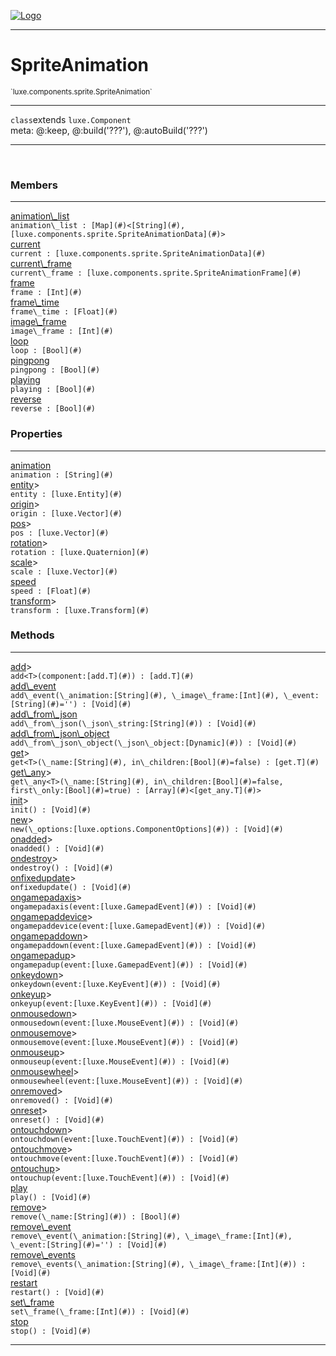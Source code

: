 
[![Logo](../../../../images/logo.png)](../../../../api/index.html)

---



<h1>SpriteAnimation</h1>
<small>`luxe.components.sprite.SpriteAnimation`</small>



---

`class`extends <code><span>luxe.Component</span></code>
<span class="meta">
<br/>meta: @:keep, @:build(&#x27;???&#x27;), @:autoBuild(&#x27;???&#x27;)
</span>


---


&nbsp;
&nbsp;






<h3>Members</h3> <hr/><span class="member apipage">
                <a name="animation_list"><a class="lift" href="#animation_list">animation\_list</a></a><div class="clear"></div>
                <code class="signature apipage">animation\_list : [Map](#)&lt;[String](#), [luxe.components.sprite.SpriteAnimationData](#)&gt;</code><br/></span>
            <span class="small_desc_flat"></span><span class="member apipage">
                <a name="current"><a class="lift" href="#current">current</a></a><div class="clear"></div>
                <code class="signature apipage">current : [luxe.components.sprite.SpriteAnimationData](#)</code><br/></span>
            <span class="small_desc_flat"></span><span class="member apipage">
                <a name="current_frame"><a class="lift" href="#current_frame">current\_frame</a></a><div class="clear"></div>
                <code class="signature apipage">current\_frame : [luxe.components.sprite.SpriteAnimationFrame](#)</code><br/></span>
            <span class="small_desc_flat"></span><span class="member apipage">
                <a name="frame"><a class="lift" href="#frame">frame</a></a><div class="clear"></div>
                <code class="signature apipage">frame : [Int](#)</code><br/></span>
            <span class="small_desc_flat"></span><span class="member apipage">
                <a name="frame_time"><a class="lift" href="#frame_time">frame\_time</a></a><div class="clear"></div>
                <code class="signature apipage">frame\_time : [Float](#)</code><br/></span>
            <span class="small_desc_flat"></span><span class="member apipage">
                <a name="image_frame"><a class="lift" href="#image_frame">image\_frame</a></a><div class="clear"></div>
                <code class="signature apipage">image\_frame : [Int](#)</code><br/></span>
            <span class="small_desc_flat"></span><span class="member apipage">
                <a name="loop"><a class="lift" href="#loop">loop</a></a><div class="clear"></div>
                <code class="signature apipage">loop : [Bool](#)</code><br/></span>
            <span class="small_desc_flat"></span><span class="member apipage">
                <a name="pingpong"><a class="lift" href="#pingpong">pingpong</a></a><div class="clear"></div>
                <code class="signature apipage">pingpong : [Bool](#)</code><br/></span>
            <span class="small_desc_flat"></span><span class="member apipage">
                <a name="playing"><a class="lift" href="#playing">playing</a></a><div class="clear"></div>
                <code class="signature apipage">playing : [Bool](#)</code><br/></span>
            <span class="small_desc_flat"></span><span class="member apipage">
                <a name="reverse"><a class="lift" href="#reverse">reverse</a></a><div class="clear"></div>
                <code class="signature apipage">reverse : [Bool](#)</code><br/></span>
            <span class="small_desc_flat"></span>



<h3>Properties</h3> <hr/><span class="member apipage">
                <a name="animation"><a class="lift" href="#animation">animation</a></a><div class="clear"></div>
                <code class="signature apipage">animation : [String](#)</code><br/></span>
            <span class="small_desc_flat"></span><span class="member apipage">
                <a name="entity"><a class="lift" href="#entity">entity</a></a><a title="inherited from luxe.Component" class="tooltip inherited">&gt;</a><div class="clear"></div>
                <code class="signature apipage">entity : [luxe.Entity](#)</code><br/></span>
            <span class="small_desc_flat"></span><span class="member apipage">
                <a name="origin"><a class="lift" href="#origin">origin</a></a><a title="inherited from luxe.Component" class="tooltip inherited">&gt;</a><div class="clear"></div>
                <code class="signature apipage">origin : [luxe.Vector](#)</code><br/></span>
            <span class="small_desc_flat"></span><span class="member apipage">
                <a name="pos"><a class="lift" href="#pos">pos</a></a><a title="inherited from luxe.Component" class="tooltip inherited">&gt;</a><div class="clear"></div>
                <code class="signature apipage">pos : [luxe.Vector](#)</code><br/></span>
            <span class="small_desc_flat"></span><span class="member apipage">
                <a name="rotation"><a class="lift" href="#rotation">rotation</a></a><a title="inherited from luxe.Component" class="tooltip inherited">&gt;</a><div class="clear"></div>
                <code class="signature apipage">rotation : [luxe.Quaternion](#)</code><br/></span>
            <span class="small_desc_flat"></span><span class="member apipage">
                <a name="scale"><a class="lift" href="#scale">scale</a></a><a title="inherited from luxe.Component" class="tooltip inherited">&gt;</a><div class="clear"></div>
                <code class="signature apipage">scale : [luxe.Vector](#)</code><br/></span>
            <span class="small_desc_flat"></span><span class="member apipage">
                <a name="speed"><a class="lift" href="#speed">speed</a></a><div class="clear"></div>
                <code class="signature apipage">speed : [Float](#)</code><br/></span>
            <span class="small_desc_flat"></span><span class="member apipage">
                <a name="transform"><a class="lift" href="#transform">transform</a></a><a title="inherited from luxe.Component" class="tooltip inherited">&gt;</a><div class="clear"></div>
                <code class="signature apipage">transform : [luxe.Transform](#)</code><br/></span>
            <span class="small_desc_flat"></span>



<h3>Methods</h3> <hr/><span class="method apipage">
            <a name="add"><a class="lift" href="#add">add</a></a><a title="inherited from luxe.Component" class="tooltip inherited">&gt;</a><div class="clear"></div>
            <code class="signature apipage">add&lt;T&gt;(component:[add.T](#)<span></span>) : [add.T](#)</code><br/><span class="small_desc_flat"></span>
        </span>
    <span class="method apipage">
            <a name="add_event"><a class="lift" href="#add_event">add\_event</a></a><div class="clear"></div>
            <code class="signature apipage">add\_event(\_animation:[String](#)<span></span>, \_image\_frame:[Int](#)<span></span>, \_event:[String](#)<span>=&#x27;&#x27;</span>) : [Void](#)</code><br/><span class="small_desc_flat"></span>
        </span>
    <span class="method apipage">
            <a name="add_from_json"><a class="lift" href="#add_from_json">add\_from\_json</a></a><div class="clear"></div>
            <code class="signature apipage">add\_from\_json(\_json\_string:[String](#)<span></span>) : [Void](#)</code><br/><span class="small_desc_flat"></span>
        </span>
    <span class="method apipage">
            <a name="add_from_json_object"><a class="lift" href="#add_from_json_object">add\_from\_json\_object</a></a><div class="clear"></div>
            <code class="signature apipage">add\_from\_json\_object(\_json\_object:[Dynamic](#)<span></span>) : [Void](#)</code><br/><span class="small_desc_flat"></span>
        </span>
    <span class="method apipage">
            <a name="get"><a class="lift" href="#get">get</a></a><a title="inherited from luxe.Component" class="tooltip inherited">&gt;</a><div class="clear"></div>
            <code class="signature apipage">get&lt;T&gt;(\_name:[String](#)<span></span>, in\_children:[Bool](#)<span>=false</span>) : [get.T](#)</code><br/><span class="small_desc_flat"></span>
        </span>
    <span class="method apipage">
            <a name="get_any"><a class="lift" href="#get_any">get\_any</a></a><a title="inherited from luxe.Component" class="tooltip inherited">&gt;</a><div class="clear"></div>
            <code class="signature apipage">get\_any&lt;T&gt;(\_name:[String](#)<span></span>, in\_children:[Bool](#)<span>=false</span>, first\_only:[Bool](#)<span>=true</span>) : [Array](#)&lt;[get_any.T](#)&gt;</code><br/><span class="small_desc_flat"></span>
        </span>
    <span class="method apipage">
            <a name="init"><a class="lift" href="#init">init</a></a><a title="inherited from luxe.Component" class="tooltip inherited">&gt;</a><div class="clear"></div>
            <code class="signature apipage">init() : [Void](#)</code><br/><span class="small_desc_flat"></span>
        </span>
    <span class="method apipage">
            <a name="new"><a class="lift" href="#new">new</a></a><a title="inherited from luxe.Component" class="tooltip inherited">&gt;</a><div class="clear"></div>
            <code class="signature apipage">new(\_options:[luxe.options.ComponentOptions](#)<span></span>) : [Void](#)</code><br/><span class="small_desc_flat"></span>
        </span>
    <span class="method apipage">
            <a name="onadded"><a class="lift" href="#onadded">onadded</a></a><a title="inherited from luxe.Component" class="tooltip inherited">&gt;</a><div class="clear"></div>
            <code class="signature apipage">onadded() : [Void](#)</code><br/><span class="small_desc_flat"></span>
        </span>
    <span class="method apipage">
            <a name="ondestroy"><a class="lift" href="#ondestroy">ondestroy</a></a><a title="inherited from luxe.Component" class="tooltip inherited">&gt;</a><div class="clear"></div>
            <code class="signature apipage">ondestroy() : [Void](#)</code><br/><span class="small_desc_flat"></span>
        </span>
    <span class="method apipage">
            <a name="onfixedupdate"><a class="lift" href="#onfixedupdate">onfixedupdate</a></a><a title="inherited from luxe.Component" class="tooltip inherited">&gt;</a><div class="clear"></div>
            <code class="signature apipage">onfixedupdate() : [Void](#)</code><br/><span class="small_desc_flat"></span>
        </span>
    <span class="method apipage">
            <a name="ongamepadaxis"><a class="lift" href="#ongamepadaxis">ongamepadaxis</a></a><a title="inherited from luxe.Component" class="tooltip inherited">&gt;</a><div class="clear"></div>
            <code class="signature apipage">ongamepadaxis(event:[luxe.GamepadEvent](#)<span></span>) : [Void](#)</code><br/><span class="small_desc_flat"></span>
        </span>
    <span class="method apipage">
            <a name="ongamepaddevice"><a class="lift" href="#ongamepaddevice">ongamepaddevice</a></a><a title="inherited from luxe.Component" class="tooltip inherited">&gt;</a><div class="clear"></div>
            <code class="signature apipage">ongamepaddevice(event:[luxe.GamepadEvent](#)<span></span>) : [Void](#)</code><br/><span class="small_desc_flat"></span>
        </span>
    <span class="method apipage">
            <a name="ongamepaddown"><a class="lift" href="#ongamepaddown">ongamepaddown</a></a><a title="inherited from luxe.Component" class="tooltip inherited">&gt;</a><div class="clear"></div>
            <code class="signature apipage">ongamepaddown(event:[luxe.GamepadEvent](#)<span></span>) : [Void](#)</code><br/><span class="small_desc_flat"></span>
        </span>
    <span class="method apipage">
            <a name="ongamepadup"><a class="lift" href="#ongamepadup">ongamepadup</a></a><a title="inherited from luxe.Component" class="tooltip inherited">&gt;</a><div class="clear"></div>
            <code class="signature apipage">ongamepadup(event:[luxe.GamepadEvent](#)<span></span>) : [Void](#)</code><br/><span class="small_desc_flat"></span>
        </span>
    <span class="method apipage">
            <a name="onkeydown"><a class="lift" href="#onkeydown">onkeydown</a></a><a title="inherited from luxe.Component" class="tooltip inherited">&gt;</a><div class="clear"></div>
            <code class="signature apipage">onkeydown(event:[luxe.KeyEvent](#)<span></span>) : [Void](#)</code><br/><span class="small_desc_flat"></span>
        </span>
    <span class="method apipage">
            <a name="onkeyup"><a class="lift" href="#onkeyup">onkeyup</a></a><a title="inherited from luxe.Component" class="tooltip inherited">&gt;</a><div class="clear"></div>
            <code class="signature apipage">onkeyup(event:[luxe.KeyEvent](#)<span></span>) : [Void](#)</code><br/><span class="small_desc_flat"></span>
        </span>
    <span class="method apipage">
            <a name="onmousedown"><a class="lift" href="#onmousedown">onmousedown</a></a><a title="inherited from luxe.Component" class="tooltip inherited">&gt;</a><div class="clear"></div>
            <code class="signature apipage">onmousedown(event:[luxe.MouseEvent](#)<span></span>) : [Void](#)</code><br/><span class="small_desc_flat"></span>
        </span>
    <span class="method apipage">
            <a name="onmousemove"><a class="lift" href="#onmousemove">onmousemove</a></a><a title="inherited from luxe.Component" class="tooltip inherited">&gt;</a><div class="clear"></div>
            <code class="signature apipage">onmousemove(event:[luxe.MouseEvent](#)<span></span>) : [Void](#)</code><br/><span class="small_desc_flat"></span>
        </span>
    <span class="method apipage">
            <a name="onmouseup"><a class="lift" href="#onmouseup">onmouseup</a></a><a title="inherited from luxe.Component" class="tooltip inherited">&gt;</a><div class="clear"></div>
            <code class="signature apipage">onmouseup(event:[luxe.MouseEvent](#)<span></span>) : [Void](#)</code><br/><span class="small_desc_flat"></span>
        </span>
    <span class="method apipage">
            <a name="onmousewheel"><a class="lift" href="#onmousewheel">onmousewheel</a></a><a title="inherited from luxe.Component" class="tooltip inherited">&gt;</a><div class="clear"></div>
            <code class="signature apipage">onmousewheel(event:[luxe.MouseEvent](#)<span></span>) : [Void](#)</code><br/><span class="small_desc_flat"></span>
        </span>
    <span class="method apipage">
            <a name="onremoved"><a class="lift" href="#onremoved">onremoved</a></a><a title="inherited from luxe.Component" class="tooltip inherited">&gt;</a><div class="clear"></div>
            <code class="signature apipage">onremoved() : [Void](#)</code><br/><span class="small_desc_flat"></span>
        </span>
    <span class="method apipage">
            <a name="onreset"><a class="lift" href="#onreset">onreset</a></a><a title="inherited from luxe.Component" class="tooltip inherited">&gt;</a><div class="clear"></div>
            <code class="signature apipage">onreset() : [Void](#)</code><br/><span class="small_desc_flat"></span>
        </span>
    <span class="method apipage">
            <a name="ontouchdown"><a class="lift" href="#ontouchdown">ontouchdown</a></a><a title="inherited from luxe.Component" class="tooltip inherited">&gt;</a><div class="clear"></div>
            <code class="signature apipage">ontouchdown(event:[luxe.TouchEvent](#)<span></span>) : [Void](#)</code><br/><span class="small_desc_flat"></span>
        </span>
    <span class="method apipage">
            <a name="ontouchmove"><a class="lift" href="#ontouchmove">ontouchmove</a></a><a title="inherited from luxe.Component" class="tooltip inherited">&gt;</a><div class="clear"></div>
            <code class="signature apipage">ontouchmove(event:[luxe.TouchEvent](#)<span></span>) : [Void](#)</code><br/><span class="small_desc_flat"></span>
        </span>
    <span class="method apipage">
            <a name="ontouchup"><a class="lift" href="#ontouchup">ontouchup</a></a><a title="inherited from luxe.Component" class="tooltip inherited">&gt;</a><div class="clear"></div>
            <code class="signature apipage">ontouchup(event:[luxe.TouchEvent](#)<span></span>) : [Void](#)</code><br/><span class="small_desc_flat"></span>
        </span>
    <span class="method apipage">
            <a name="play"><a class="lift" href="#play">play</a></a><div class="clear"></div>
            <code class="signature apipage">play() : [Void](#)</code><br/><span class="small_desc_flat"></span>
        </span>
    <span class="method apipage">
            <a name="remove"><a class="lift" href="#remove">remove</a></a><a title="inherited from luxe.Component" class="tooltip inherited">&gt;</a><div class="clear"></div>
            <code class="signature apipage">remove(\_name:[String](#)<span></span>) : [Bool](#)</code><br/><span class="small_desc_flat"></span>
        </span>
    <span class="method apipage">
            <a name="remove_event"><a class="lift" href="#remove_event">remove\_event</a></a><div class="clear"></div>
            <code class="signature apipage">remove\_event(\_animation:[String](#)<span></span>, \_image\_frame:[Int](#)<span></span>, \_event:[String](#)<span>=&#x27;&#x27;</span>) : [Void](#)</code><br/><span class="small_desc_flat"></span>
        </span>
    <span class="method apipage">
            <a name="remove_events"><a class="lift" href="#remove_events">remove\_events</a></a><div class="clear"></div>
            <code class="signature apipage">remove\_events(\_animation:[String](#)<span></span>, \_image\_frame:[Int](#)<span></span>) : [Void](#)</code><br/><span class="small_desc_flat"></span>
        </span>
    <span class="method apipage">
            <a name="restart"><a class="lift" href="#restart">restart</a></a><div class="clear"></div>
            <code class="signature apipage">restart() : [Void](#)</code><br/><span class="small_desc_flat"></span>
        </span>
    <span class="method apipage">
            <a name="set_frame"><a class="lift" href="#set_frame">set\_frame</a></a><div class="clear"></div>
            <code class="signature apipage">set\_frame(\_frame:[Int](#)<span></span>) : [Void](#)</code><br/><span class="small_desc_flat"></span>
        </span>
    <span class="method apipage">
            <a name="stop"><a class="lift" href="#stop">stop</a></a><div class="clear"></div>
            <code class="signature apipage">stop() : [Void](#)</code><br/><span class="small_desc_flat"></span>
        </span>
    






---

&nbsp;
&nbsp;
&nbsp;
&nbsp;